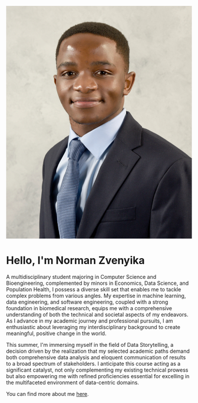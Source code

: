 ![Profile Picture](images/avatar.jpg)

# Hello, I'm Norman Zvenyika

A multidisciplinary student majoring in Computer Science and Bioengineering, complemented by minors in Economics, Data Science, and Population Health, I possess a diverse skill set that enables me to tackle complex problems from various angles. My expertise in machine learning, data engineering, and software engineering, coupled with a strong foundation in biomedical research, equips me with a comprehensive understanding of both the technical and societal aspects of my endeavors. As I advance in my academic journey and professional pursuits, I am enthusiastic about leveraging my interdisciplinary background to create meaningful, positive change in the world.

This summer, I'm immersing myself in the field of Data Storytelling, a decision driven by the realization that my selected academic paths demand both comprehensive data analysis and eloquent communication of results to a broad spectrum of stakeholders. I anticipate this course acting as a significant catalyst, not only complementing my existing technical prowess but also empowering me with refined proficiencies essential for excelling in the multifaceted environment of data-centric domains.


You can find more about me [here](https://www.linkedin.com/in/norman-zvenyika/).